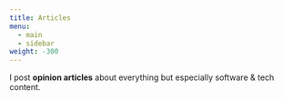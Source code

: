 ```yaml
---
title: Articles
menu:
  - main
  - sidebar
weight: -300
---
```


I post **opinion articles** about everything but especially software & tech content.
